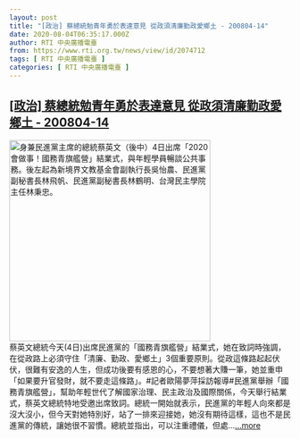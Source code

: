 ```yaml
---
layout: post
title: "[政治] 蔡總統勉青年勇於表達意見 從政須清廉勤政愛鄉土 - 200804-14"
date: 2020-08-04T06:35:17.000Z
author: RTI 中央廣播電臺
from: https://www.rti.org.tw/news/view/id/2074712
tags: [ RTI 中央廣播電臺 ]
categories: [ RTI 中央廣播電臺 ]
---
```

<!--1596522917000-->
[[政治] 蔡總統勉青年勇於表達意見 從政須清廉勤政愛鄉土 - 200804-14](https://www.rti.org.tw/news/view/id/2074712)
------

<div>
<img src="https://static.rti.org.tw/assets/thumbnails/2020/08/04/20200804000023M.jpg" width="360" alt="身兼民進黨主席的總統蔡英文（後中）4日出席「2020會做事！國務青旗艦營」結業式，與年輕學員暢談公共事務。後左起為新境界文教基金會副執行長吳怡農、民進黨副秘書長林飛帆、民進黨副秘書長林鶴明、台灣民主學院主任林秉忠。" title="身兼民進黨主席的總統蔡英文（後中）4日出席「2020會做事！國務青旗艦營」結業式，與年輕學員暢談公共事務。後左起為新境界文教基金會副執行長吳怡農、民進黨副秘書長林飛帆、民進黨副秘書長林鶴明、台灣民主學院主任林秉忠。"><br>蔡英文總統今天(4日)出席民進黨的「國務青旗艦營」結業式，她在致詞時強調，在從政路上必須守住「清廉、勤政、愛鄉土」3個重要原則。從政這條路起起伏伏，很難有安逸的人生，但成功後要有感恩的心，不要想著大賺一筆，她並重申「如果要升官發財，就不要走這條路」。#記者歐陽夢萍採訪報導#民進黨舉辦「國務青旗艦營」，幫助年輕世代了解國家治理、民主政治及國際關係，今天舉行結業式，蔡英文總統特地受邀出席致詞。總統一開始就表示，民進黨的年輕人向來都是沒大沒小，但今天對她特別好，站了一排來迎接她，她沒有期待這樣，這也不是民進黨的傳統，讓她很不習慣。總統並指出，可以注重禮儀，但處...<a target="_blank" href="https://www.rti.org.tw/news/view/id/2074712">...more</a>
</div>
